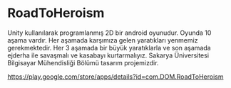 # RoadToHeroism

Unity kullanılarak programlanmış 2D bir android oyunudur. Oyunda 10 aşama vardır. Her aşamada karşımıza gelen yaratıkları yenmemiz gerekmektedir. Her 3 aşamada bir büyük yaratıklarla ve son aşamada ejderha ile savaşmalı ve kasabayı kurtarmalıyız. Sakarya Üniversitesi Bilgisayar Mühendisliği Bölümü tasarım projemizdir.

https://play.google.com/store/apps/details?id=com.DOM.RoadToHeroism
